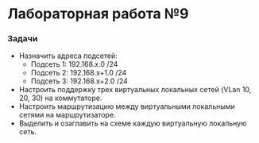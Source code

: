 # Лабораторная работа №9

### Задачи
* Назначить адреса подсетей:
  * Подсеть 1: 192.168.x.0 /24 
  * Подсеть 2: 192.168.x+1.0 /24 
  * Подсеть 3: 192.168.x+2.0 /24
* Настроить поддержку трех виртуальных локальных сетей (VLan 10, 20, 30) на коммутаторе.
* Настроить маршрутизацию между виртуальными локальными сетями на маршрутизаторе.
* Выделить и озаглавить на схеме каждую виртуальную локальную сеть.
